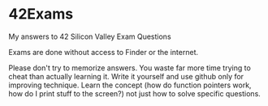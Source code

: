 # 42Exams
My answers to 42 Silicon Valley Exam Questions

Exams are done without access to Finder or the internet.

Please don't try to memorize answers. You waste far more time trying to cheat than actually learning it. Write it yourself and use github only for improving technique. Learn the concept (how do function pointers work, how do I print stuff to the screen?) not just how to solve specific questions.

